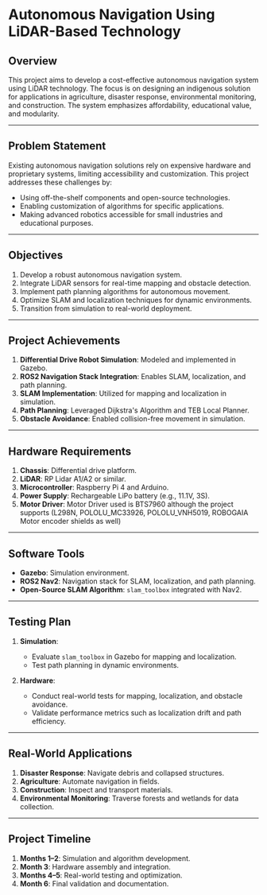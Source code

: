 # Autonomous Navigation Using LiDAR-Based Technology

## Overview
This project aims to develop a cost-effective autonomous navigation system using LiDAR technology. The focus is on designing an indigenous solution for applications in agriculture, disaster response, environmental monitoring, and construction. The system emphasizes affordability, educational value, and modularity.

---

## Problem Statement
Existing autonomous navigation solutions rely on expensive hardware and proprietary systems, limiting accessibility and customization. This project addresses these challenges by:
- Using off-the-shelf components and open-source technologies.
- Enabling customization of algorithms for specific applications.
- Making advanced robotics accessible for small industries and educational purposes.

---

## Objectives
1. Develop a robust autonomous navigation system.  
2. Integrate LiDAR sensors for real-time mapping and obstacle detection.  
3. Implement path planning algorithms for autonomous movement.  
4. Optimize SLAM and localization techniques for dynamic environments.  
5. Transition from simulation to real-world deployment.  

---

## Project Achievements
1. **Differential Drive Robot Simulation**: Modeled and implemented in Gazebo.  
2. **ROS2 Navigation Stack Integration**: Enables SLAM, localization, and path planning.  
3. **SLAM Implementation**: Utilized for mapping and localization in simulation.  
4. **Path Planning**: Leveraged Dijkstra's Algorithm and TEB Local Planner.  
5. **Obstacle Avoidance**: Enabled collision-free movement in simulation.  

---

## Hardware Requirements
1. **Chassis**: Differential drive platform.  
2. **LiDAR**: RP Lidar A1/A2 or similar.  
3. **Microcontroller**: Raspberry Pi 4 and Arduino.  
4. **Power Supply**: Rechargeable LiPo battery (e.g., 11.1V, 3S).  
5. **Motor Driver**: Motor Driver used is BTS7960 although the project supports (L298N, POLOLU_MC33926, POLOLU_VNH5019, ROBOGAIA Motor encoder shields as well)

---

## Software Tools
- **Gazebo**: Simulation environment.  
- **ROS2 Nav2**: Navigation stack for SLAM, localization, and path planning.  
- **Open-Source SLAM Algorithm**: `slam_toolbox` integrated with Nav2.  

---

## Testing Plan
1. **Simulation**:  
   - Evaluate `slam_toolbox` in Gazebo for mapping and localization.  
   - Test path planning in dynamic environments.  

2. **Hardware**:  
   - Conduct real-world tests for mapping, localization, and obstacle avoidance.  
   - Validate performance metrics such as localization drift and path efficiency.  

---

## Real-World Applications
1. **Disaster Response**: Navigate debris and collapsed structures.  
2. **Agriculture**: Automate navigation in fields.  
3. **Construction**: Inspect and transport materials.  
4. **Environmental Monitoring**: Traverse forests and wetlands for data collection.  

---

## Project Timeline
1. **Months 1–2**: Simulation and algorithm development.  
2. **Month 3**: Hardware assembly and integration.  
3. **Months 4–5**: Real-world testing and optimization.  
4. **Month 6**: Final validation and documentation.  
